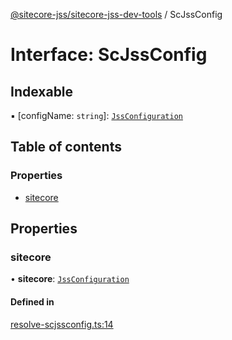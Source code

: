 [@sitecore-jss/sitecore-jss-dev-tools](../README.md) / ScJssConfig

# Interface: ScJssConfig

## Indexable

▪ [configName: `string`]: [`JssConfiguration`](JssConfiguration.md)

## Table of contents

### Properties

- [sitecore](ScJssConfig.md#sitecore)

## Properties

### sitecore

• **sitecore**: [`JssConfiguration`](JssConfiguration.md)

#### Defined in

[resolve-scjssconfig.ts:14](https://github.com/Sitecore/jss/blob/a3668a971/packages/sitecore-jss-dev-tools/src/resolve-scjssconfig.ts#L14)
